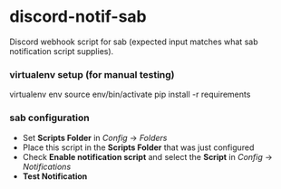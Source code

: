 # discord-notif-sab
Discord webhook script for sab (expected input matches what sab notification script supplies).


### virtualenv setup (for manual testing)
virtualenv env
source env/bin/activate
pip install -r requirements


### sab configuration 
- Set **Scripts Folder** in *Config* -> *Folders*
- Place this script in the **Scripts Folder** that was just configured
- Check **Enable notification script** and select the **Script** in *Config* -> *Notifications*
- **Test Notification**
